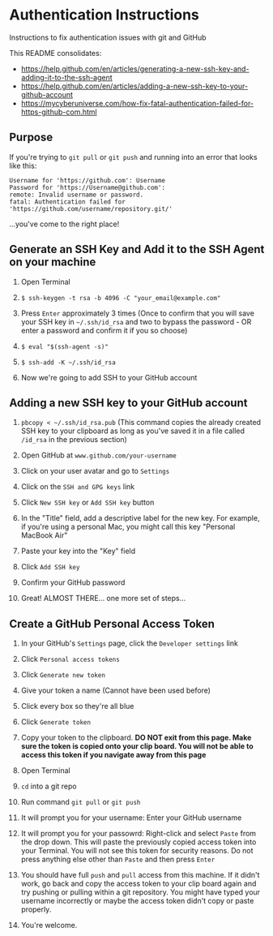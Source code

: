 # Authentication Instructions
Instructions to fix authentication issues with git and GitHub

This README consolidates:

* https://help.github.com/en/articles/generating-a-new-ssh-key-and-adding-it-to-the-ssh-agent
* https://help.github.com/en/articles/adding-a-new-ssh-key-to-your-github-account
* https://mycyberuniverse.com/how-fix-fatal-authentication-failed-for-https-github-com.html

## Purpose

If you're trying to `git pull` or `git push` and running into an error that looks like this:

```
Username for 'https://github.com': Username
Password for 'https://Username@github.com':
remote: Invalid username or password.
fatal: Authentication failed for 'https://github.com/username/repository.git/'
```

...you've come to the right place!

## Generate an SSH Key and Add it to the SSH Agent on your machine

1. Open Terminal

2. `$ ssh-keygen -t rsa -b 4096 -C "your_email@example.com"`

3. Press `Enter` approximately 3 times (Once to confirm that you will save your SSH key in `~/.ssh/id_rsa` and two to bypass the password - OR enter a password and confirm it if you so choose)

4. `$ eval "$(ssh-agent -s)"`

5. `$ ssh-add -K ~/.ssh/id_rsa`

6. Now we're going to add SSH to your GitHub account

## Adding a new SSH key to your GitHub account

1. `pbcopy < ~/.ssh/id_rsa.pub` (This command copies the already created SSH key to your clipboard as long as you've saved it in a file called `/id_rsa` in the previous section)

2. Open GitHub at `www.github.com/your-username`

3. Click on your user avatar and go to `Settings`

4. Click on the `SSH and GPG keys` link

5. Click `New SSH key` or `Add SSH key` button

6. In the "Title" field, add a descriptive label for the new key. For example, if you're using a personal Mac, you might call this key "Personal MacBook Air"

7. Paste your key into the "Key" field

8. Click `Add SSH key`

9. Confirm your GitHub password

10. Great! ALMOST THERE... one more set of steps...

## Create a GitHub Personal Access Token

1. In your GitHub's `Settings` page, click the `Developer settings` link

2. Click `Personal access tokens`

3. Click `Generate new token`

4. Give your token a name (Cannot have been used before)

5. Click every box so they're all blue

6. Click `Generate token`

7. Copy your token to the clipboard. **DO NOT exit from this page. Make sure the token is copied onto your clip board. You will not be able to access this token if you navigate away from this page**

8. Open Terminal

9. `cd` into a git repo

10. Run command `git pull` or `git push`

11. It will prompt you for your username: Enter your GitHub username

12. It will prompt you for your passowrd: Right-click and select `Paste` from the drop down. This will paste the previously copied access token into your Terminal. You will not see this token for security reasons. Do not press anything else other than `Paste` and then press `Enter`

13. You should have full `push` and `pull` access from this machine. If it didn't work, go back and copy the access token to your clip board again and try pushing or pulling within a git repository. You might have typed your username incorrectly or maybe the access token didn't copy or paste properly.

14. You're welcome.
